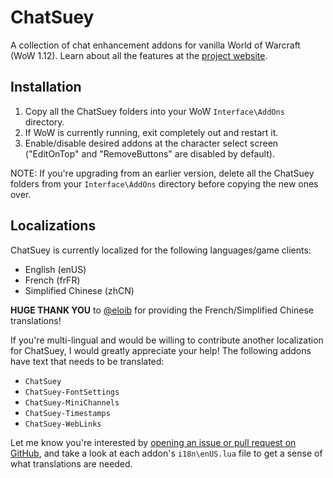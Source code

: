 ChatSuey
========
A collection of chat enhancement addons for vanilla World of Warcraft (WoW 1.12). Learn about all the features at the [project website](https://www.scotthamper.com/chatsuey/).

Installation
------------
1. Copy all the ChatSuey folders into your WoW `Interface\AddOns` directory.
2. If WoW is currently running, exit completely out and restart it.
3. Enable/disable desired addons at the character select screen ("EditOnTop" and "RemoveButtons" are disabled by default).

NOTE: If you're upgrading from an earlier version, delete all the ChatSuey folders from your `Interface\AddOns` directory before copying the new ones over.

Localizations
-------------
ChatSuey is currently localized for the following languages/game clients:

- English (enUS)
- French (frFR)
- Simplified Chinese (zhCN)

**HUGE THANK YOU** to [@eloib](https://github.com/eloib) for providing the French/Simplified Chinese translations!

If you're multi-lingual and would be willing to contribute another localization for ChatSuey, I would greatly appreciate your help! The following addons have text that needs to be translated:

- `ChatSuey`
- `ChatSuey-FontSettings`
- `ChatSuey-MiniChannels`
- `ChatSuey-Timestamps`
- `ChatSuey-WebLinks`

Let me know you're interested by [opening an issue or pull request on GitHub](https://github.com/ScottHamper/ChatSuey), and take a look at each addon's `i18n\enUS.lua` file to get a sense of what translations are needed.
